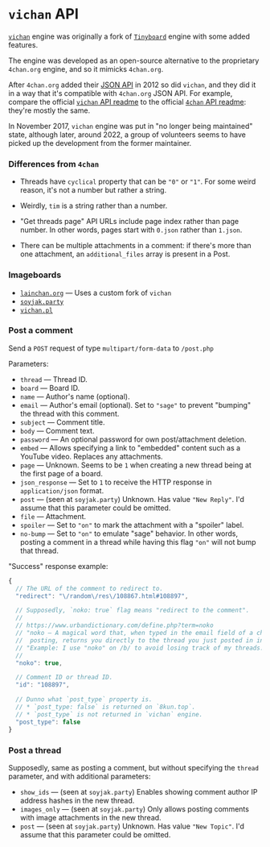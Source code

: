 # `vichan` API

[`vichan`](https://github.com/vichan-devel/vichan) engine was originally a fork of [`Tinyboard`](https://github.com/savetheinternet/Tinyboard) engine with some added features.

The engine was developed as an open-source alternative to the proprietary `4chan.org` engine, and so it mimicks `4chan.org`.

After `4chan.org` added their [JSON API](https://gitlab.com/catamphetamine/imageboard/blob/master/docs/engines/4chan.md) in 2012 so did `vichan`, and they did it in a way that it's compatible with `4chan.org` JSON API. For example, compare the official [`vichan` API readme](https://github.com/vichan-devel/vichan-API) to the official [`4chan` API readme](https://github.com/4chan/4chan-API): they're mostly the same.

In November 2017, `vichan` engine was put in "no longer being maintained" state, although later, around 2022, a group of volunteers seems to have picked up the development from the former maintainer.

### Differences from `4chan`

* Threads have `cyclical` property that can be `"0"` or `"1"`. For some weird reason, it's not a number but rather a string.

* Weirdly, `tim` is a string rather than a number.

* "Get threads page" API URLs include page index rather than page number. In other words, pages start with `0.json` rather than `1.json`.

* There can be multiple attachments in a comment: if there's more than one attachment, an `additional_files` array is present in a Post.

### Imageboards

* [`lainchan.org`](https://lainchan.org/) — Uses a custom fork of `vichan`
* [`soyjak.party`](https://soyjak.party/)
* [`vichan.pl`](https://vichan.pl/)

### Post a comment

Send a `POST` request of type `multipart/form-data` to `/post.php`

Parameters:

* `thread` — Thread ID.
* `board` — Board ID.
* `name` — Author's name (optional).
* `email` — Author's email (optional). Set to `"sage"` to prevent "bumping" the thread with this comment.
* `subject` — Comment title.
* `body` — Comment text.
* `password` — An optional password for own post/attachment deletion.
* `embed` — Allows specifying a link to "embedded" content such as a YouTube video. Replaces any attachments.
* `page` — Unknown. Seems to be `1` when creating a new thread being at the first page of a board.
* `json_response` — Set to `1` to receive the HTTP response in `application/json` format.
* `post` — (seen at `soyjak.party`) Unknown. Has value `"New Reply"`. I'd assume that this parameter could be omitted.
* `file` — Attachment.
* `spoiler` — Set to `"on"` to mark the attachment with a "spoiler" label.
* `no-bump` — Set to `"on"` to emulate "sage" behavior. In other words, posting a comment in a thread while having this flag `"on"` will not bump that thread.

<!-- Also, posting a comment or a thread might require supplying a [CAPTCHA solution](#get-a-captcha). -->

"Success" response example:

```js
{
  // The URL of the comment to redirect to.
  "redirect": "\/random\/res\/108867.html#108897",

  // Supposedly, `noko: true` flag means "redirect to the comment".
  //
  // https://www.urbandictionary.com/define.php?term=noko
  // "noko — A magical word that, when typed in the email field of a chan post form before
  //  posting, returns you directly to the thread you just posted in instead of the thread list."
  // "Example: I use "noko" on /b/ to avoid losing track of my threads."
  //
  "noko": true,

  // Comment ID or thread ID.
  "id": "108897",

  // Dunno what `post_type` property is.
  // * `post_type: false` is returned on `8kun.top`.
  // * `post_type` is not returned in `vichan` engine.
  "post_type": false
}
```

### Post a thread

Supposedly, same as posting a comment, but without specifying the `thread` parameter, and with additional parameters:

* `show_ids` — (seen at `soyjak.party`) Enables showing comment author IP address hashes in the new thread.
* `images_only` — (seen at `soyjak.party`) Only allows posting comments with image attachments in the new thread.
* `post` — (seen at `soyjak.party`) Unknown. Has value `"New Topic"`. I'd assume that this parameter could be omitted.